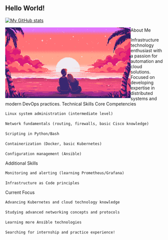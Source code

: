 ## Hello World!

[![My GitHub stats](https://github-readme-stats.vercel.app/api?username=qquuasar)](https://github.com/anuraghazra/github-readme-stats)

  <img align="left" alt="Coding" width="400" src="123.gif">

About Me

Infrastructure technology enthusiast with a passion for automation and cloud solutions. Focused on developing expertise in distributed systems and modern DevOps practices.
Technical Skills
Core Competencies

    Linux system administration (intermediate level)

    Network fundamentals (routing, firewalls, basic Cisco knowledge)

    Scripting in Python/Bash

    Containerization (Docker, basic Kubernetes)

    Configuration management (Ansible)

Additional Skills

    Monitoring and alerting (learning Prometheus/Grafana)

    Infrastructure as Code principles

Current Focus

    Advancing Kubernetes and cloud technology knowledge

    Studying advanced networking concepts and protocols

    Learning more Ansible technologies

    Searching for internship and practice experience!
